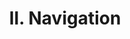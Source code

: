 ---
title: "II. Navigation"
menu:
  main:
    name: "II. Navigation"
    weight: 3
    identifier: "navigation"
---